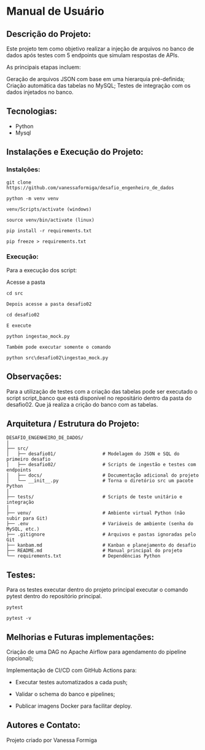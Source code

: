 # Manual de Usuário

## Descrição do Projeto:

Este projeto tem como objetivo realizar a injeção de arquivos no banco de dados após testes com 5 endpoints que simulam respostas de APIs.

As principais etapas incluem:

Geração de arquivos JSON com base em uma hierarquia pré-definida;
Criação automática das tabelas no MySQL;
Testes de integração com os dados injetados no banco.


## Tecnologias:
- Python
- Mysql

## Instalações e Execução do Projeto:

### Instalções:

``````
git clone https://github.com/vanessaformiga/desafio_engenheiro_de_dados

python -m venv venv

venv/Scripts/activate (windows)

source venv/bin/activate (linux)

pip install -r requirements.txt

pip freeze > requirements.txt
``````

### Execução:

Para a execução dos script:

Acesse a pasta 

``````
cd src 

Depois acesse a pasta desafio02

cd desafio02

E execute 

python ingestao_mock.py

Também pode executar somente o comando 

python src\desafio02\ingestao_mock.py

``````

## Observações:

Para a utilização de testes com a criação das tabelas pode ser executado o script 
script_banco que está disponível no repositário dentro da pasta do desafio02. Que já realiza a crição do banco com as tabelas.

## Arquitetura / Estrutura do Projeto:

``````
DESAFIO_ENGENHEIRO_DE_DADOS/
│
├── src/
│   ├── desafio01/                 # Modelagem do JSON e SQL do primeiro desafio
│   ├── desafio02/                 # Scripts de ingestão e testes com endpoints
│   ├── docs/                      # Documentação adicional do projeto
│   └── __init__.py                # Torna o diretório src um pacote Python
│
├── tests/                         # Scripts de teste unitário e integração
│
├── venv/                          # Ambiente virtual Python (não subir para Git)
├── .env                           # Variáveis de ambiente (senha do MySQL, etc.)
├── .gitignore                     # Arquivos e pastas ignoradas pelo Git
├── kanbam.md                      # Kanban e planejamento do desafio
├── README.md                      # Manual principal do projeto
└── requirements.txt               # Dependências Python

``````

## Testes:

Para os testes executar dentro do projeto principal executar o comando pytest dentro do repositório principal.

``````
pytest
``````

``````
pytest -v
``````

## Melhorias e Futuras implementações:

Criação de uma DAG no Apache Airflow para agendamento do pipeline (opcional);

Implementação de CI/CD com GitHub Actions para:

- Executar testes automatizados a cada push;

- Validar o schema do banco e pipelines;

- Publicar imagens Docker para facilitar deploy.

## Autores e Contato:

Projeto criado por Vanessa Formiga